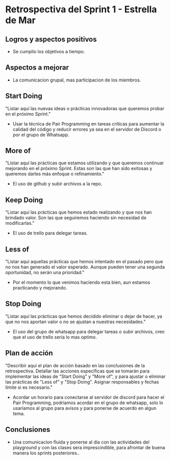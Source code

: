 # Retrospectiva del Sprint 1 - Estrella de Mar

## Logros y aspectos positivos

- Se cumplio los objetivos a tiempo.

## Aspectos a mejorar

- La comunicacion grupal, mas participacion de los miembros.

## Start Doing

"Listar aquí las nuevas ideas o prácticas innovadoras que queremos probar en el próximo Sprint."

- Usar la técnica de Pair Programming en tareas críticas para aumentar la calidad del código y reducir errores ya sea en el servidor de Discord o por el grupo de Whatsapp.

## More of

"Listar aquí las prácticas que estamos utilizando y que queremos continuar mejorando en el próximo Sprint. Estas son las que han sido exitosas y queremos darles más enfoque o refinamiento."

- El uso de github y subir archivos a la repo.

## Keep Doing

"Listar aquí las prácticas que hemos estado realizando y que nos han brindado valor. Son las que seguiremos haciendo sin necesidad de modificarlas."

- El uso de trello para delegar tareas.

## Less of

"Listar aquí aquellas prácticas que hemos intentado en el pasado pero que no nos han generado el valor esperado. Aunque pueden tener una segunda oportunidad, no serán una prioridad."

- Por el momento lo que venimos haciendo esta bien, aun estamos practicando y mejorando.

## Stop Doing

"Listar aquí las prácticas que hemos decidido eliminar o dejar de hacer, ya que no nos aportan valor o no se ajustan a nuestras necesidades."

- El uso del grupo de whatsapp para delegar tareas o subir archivos, creo que el uso de trello seria lo mas optimo.

## Plan de acción

"Describir aquí el plan de acción basado en las conclusiones de la retrospectiva. Detallar las acciones específicas que se tomarán para implementar las ideas de "Start Doing" y "More of", y para ajustar o eliminar las prácticas de "Less of" y "Stop Doing". Asignar responsables y fechas límite si es necesario."

- Acordar un horario para conectarse al servidor de discord para hacer el Pair Programming, podriamos acordar en el grupo de whatsapp, solo lo usariamos al grupo para avisos y para ponerse de acuerdo en algun tema.

## Conclusiones

- Una comunicacion fluida y ponerse al dia con las actividades del playground y con las clases sera imprescindible,
  para afrontar de buena manera los sprints posteriores..
